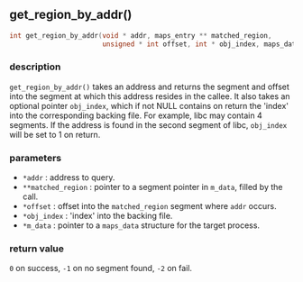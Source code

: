 ## get\_region\_by\_addr()

```c
int get_region_by_addr(void * addr, maps_entry ** matched_region,
                       unsigned * int offset, int * obj_index, maps_data * m_data);
```

### description
`get_region_by_addr()` takes an address and returns the segment and offset into the segment at which this address resides in the callee. It also takes an optional pointer `obj_index`, which if not NULL contains on return the 'index' into the corresponding backing file. For example, libc may contain 4 segments. If the address is found in the second segment of libc, `obj_index` will be set to 1 on return.

### parameters
- `*addr`            : address to query.
- `**matched_region` : pointer to a segment pointer in `m_data`, filled by the call.
- `*offset`          : offset into the `matched_region` segment where `addr` occurs.
- `*obj_index`       : 'index' into the backing file.
- `*m_data`          : pointer to a `maps_data` structure for the target process.

### return value
`0` on success, `-1` on no segment found, `-2` on fail.
